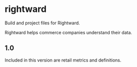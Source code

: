 # rightward
Build and project files for Rightward.

Rightward helps commerce companies understand their data.

## 1.0
Included in this version are retail metrics and definitions.
